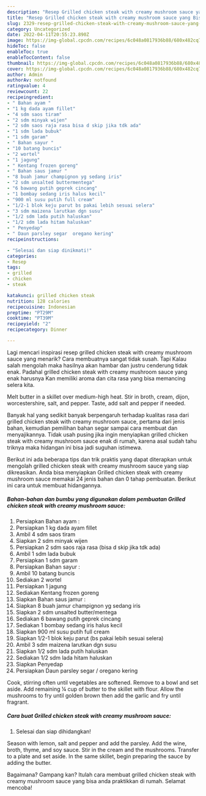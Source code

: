 ```yaml
---
description: "Resep Grilled chicken steak with creamy mushroom sauce yang Bisa Manjain Lidah, Buat Buka Puasa Bikin Ngiler"
title: "Resep Grilled chicken steak with creamy mushroom sauce yang Bisa Manjain Lidah, Buat Buka Puasa Bikin Ngiler"
slug: 2329-resep-grilled-chicken-steak-with-creamy-mushroom-sauce-yang-bisa-manjain-lidah-buat-buka-puasa-bikin-ngiler
category: Uncategorized
date: 2022-04-11T20:55:23.890Z
image: https://img-global.cpcdn.com/recipes/6c048a0817936b88/680x482cq70/grilled-chicken-steak-with-creamy-mushroom-sauce-foto-resep-utama.jpg
hideToc: false
enableToc: true
enableTocContent: false
thumbnail: https://img-global.cpcdn.com/recipes/6c048a0817936b88/680x482cq70/grilled-chicken-steak-with-creamy-mushroom-sauce-foto-resep-utama.jpg
cover: https://img-global.cpcdn.com/recipes/6c048a0817936b88/680x482cq70/grilled-chicken-steak-with-creamy-mushroom-sauce-foto-resep-utama.jpg
author: Admin
authorAv: notfound
ratingvalue: 4
reviewcount: 22
recipeingredient:
- " Bahan ayam "
- "1 kg dada ayam fillet"
- "4 sdm saos tiram"
- "2 sdm minyak wijen"
- "2 sdm saos raja rasa bisa d skip jika tdk ada"
- "1 sdm lada bubuk"
- "1 sdm garam"
- " Bahan sayur "
- "10 batang buncis"
- "2 wortel"
- "1 jagung"
- " Kentang frozen goreng"
- " Bahan saus jamur "
- "8 buah jamur champignon yg sedang iris"
- "2 sdm unsalted buttermentega"
- "6 bawang putih geprek cincang"
- "1 bombay sedang iris halus kecil"
- "900 ml susu putih full cream"
- "1/2-1 blok keju parut bs pakai lebih sesuai selera"
- "3 sdm maizena larutkan dgn susu"
- "1/2 sdm lada putih haluskan"
- "1/2 sdm lada hitam haluskan"
- " Penyedap"
- " Daun parsley segar  oregano kering"
recipeinstructions:

- "Selesai dan siap dinikmati!"
categories:
- Resep
tags:
- grilled
- chicken
- steak

katakunci: grilled chicken steak 
nutrition: 128 calories
recipecuisine: Indonesian
preptime: "PT29M"
cooktime: "PT39M"
recipeyield: "2"
recipecategory: Dinner

---
```



Lagi mencari inspirasi resep grilled chicken steak with creamy mushroom sauce yang menarik? Cara membuatnya sangat tidak susah. Tapi Kalau salah mengolah maka hasilnya akan hambar dan justru cenderung tidak enak. Padahal grilled chicken steak with creamy mushroom sauce yang enak harusnya Kan memiliki aroma dan cita rasa yang bisa memancing selera kita.


Melt butter in a skillet over medium-high heat. Stir in broth, cream, dijon, worcestershire, salt, and pepper. Taste, add salt and pepper if needed.

Banyak hal yang sedikit banyak berpengaruh terhadap kualitas rasa dari grilled chicken steak with creamy mushroom sauce, pertama dari jenis bahan, kemudian pemilihan bahan segar sampai cara membuat dan menyajikannya. Tidak usah pusing jika ingin menyiapkan grilled chicken steak with creamy mushroom sauce enak di rumah, karena asal sudah tahu triknya maka hidangan ini bisa jadi suguhan istimewa.


Berikut ini ada beberapa tips dan trik praktis yang dapat diterapkan untuk mengolah grilled chicken steak with creamy mushroom sauce yang siap dikreasikan. Anda bisa menyiapkan Grilled chicken steak with creamy mushroom sauce memakai 24 jenis bahan dan 0 tahap pembuatan. Berikut ini cara untuk membuat hidangannya.

<!--inarticleads1-->

##### Bahan-bahan dan bumbu yang digunakan dalam pembuatan Grilled chicken steak with creamy mushroom sauce:

1. Persiapkan  Bahan ayam :
1. Persiapkan 1 kg dada ayam fillet
1. Ambil 4 sdm saos tiram
1. Siapkan 2 sdm minyak wijen
1. Persiapkan 2 sdm saos raja rasa (bisa d skip jika tdk ada)
1. Ambil 1 sdm lada bubuk
1. Persiapkan 1 sdm garam
1. Persiapkan  Bahan sayur :
1. Ambil 10 batang buncis
1. Sediakan 2 wortel
1. Persiapkan 1 jagung
1. Sediakan  Kentang frozen goreng
1. Siapkan  Bahan saus jamur :
1. Siapkan 8 buah jamur champignon yg sedang iris
1. Siapkan 2 sdm unsalted butter/mentega
1. Sediakan 6 bawang putih geprek cincang
1. Sediakan 1 bombay sedang iris halus kecil
1. Siapkan 900 ml susu putih full cream
1. Siapkan 1/2-1 blok keju parut (bs pakai lebih sesuai selera)
1. Ambil 3 sdm maizena larutkan dgn susu
1. Siapkan 1/2 sdm lada putih haluskan
1. Sediakan 1/2 sdm lada hitam haluskan
1. Siapkan  Penyedap
1. Persiapkan  Daun parsley segar / oregano kering


Cook, stirring often until vegetables are softened. Remove to a bowl and set aside. Add remaining ¼ cup of butter to the skillet with flour. Allow the mushrooms to fry until golden brown then add the garlic and fry until fragrant. 

<!--inarticleads2-->

##### Cara buat Grilled chicken steak with creamy mushroom sauce:


1. Selesai dan siap dihidangkan!

Season with lemon, salt and pepper and add the parsley. Add the wine, broth, thyme, and soy sauce. Stir in the cream and the mushrooms. Transfer to a plate and set aside. In the same skillet, begin preparing the sauce by adding the butter. 

Bagaimana? Gampang kan? Itulah cara membuat grilled chicken steak with creamy mushroom sauce yang bisa anda praktikkan di rumah. Selamat mencoba!
